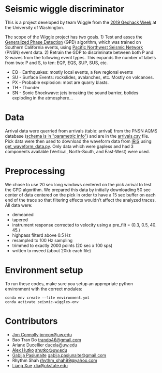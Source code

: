# Seismic wiggle discriminator
This is a project developed by team Wiggle from the [2019 Geohack Week](https://geohackweek.github.io/) at the University of Washington. 

The scope of the Wiggle project has two goals. 1) Test and asses the [Generalized Phase Detection](https://github.com/interseismic/generalized-phase-detection) (GPD) algorithm, which was trained on Southern California events, using [Pacific Northwest Seismic Network](https://pnsn.org) (PNSN) event data. 2) Retrain the GDP to discriminate between both P and S-waves from the following event types.  This expands the number of labels from two: P and S, to ten: EQP, EQS, SUP, SUS, etc.
* EQ - Earthquakes: mostly local events, a few regional events
* SU - Surface Events: rockslides, avalanches, etc.  Mostly on volcanoes. 
* PX - Probable explosion: most are quarry blasts. 
* TH - Thunder
* SN - Sonic Shockwave: jets breaking the sound barrier, bolides exploding in the atmosphere...

# Data
Arrival data were querried from arrivals (table: arrival) from the PNSN AQMS database ([schema is in "parametric info"](http://www.ncedc.org/db/)) and are in the [arrivals.csv](https://github.com/geohackweek/ghw2019_wiggles/blob/master/arrivals.csv) file. Pick data were then used to download the waveform data from [IRIS](http://ds.iris.edu/ds) using [get_waveform_data.py](https://github.com/geohackweek/ghw2019_wiggles/blob/master/get_waveform_data.py).  Only data which were gapless and had 3 components available (Vertical, North-South, and East-West) were used.

# Preprocessing
We chose to use 20 sec long windows centered on the pick arrival to test the GPD algorithm.  We prepared this data by initially downloading 50 sec center of data centered on the pick in order to have a 15 sec buffer on each end of the trace so that filtering effects wouldn't affect the analyzed traces.  All data were:
* demeaned
* tapered
* instrument response corrected to velocity using a pre_filt = (0.3, 0.5, 40. 45.)
* highpass filterd above 0.5 Hz
* resampled to 100 Hz sampling
* trimmed to exactly 2000 points (20 sec x 100 sps)
* written to mseed (about 20kb each file)

# Environment setup
To run these codes, make sure you setup an appropriate python environment with the correct modules:
```
conda env create --file environment.yml
conda activate seismic-wiggles-env
```

# Contributors
* [Jon Connolly](https://github.com/joncon)  joncon@uw.edu
* Bao Tran Do  trando46@gmail.com
* Ariane Ducellier  ducela@uw.edu
* [Alex Hutko](https://github.com/alexhutko)  ahutko@uw.edu 
* [Gabija Pasiunaite](https://github.com/pasiunaite)  gabija.pasiunaite@gmail.com
* Rhythm Shah  rhythm_shah99@yahoo.com
* [Liang Xue](https://github.com/droxliang)  xlia@okstate.edu


